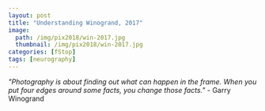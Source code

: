 ```yaml
---
layout: post
title: "Understanding Winogrand, 2017"
image:
  path: /img/pix2018/win-2017.jpg
  thumbnail: /img/pix2018/win-2017.jpg
categories: [fStop]
tags: [neurography]
---
```

<i>"Photography is about finding out what can happen in the frame. When you put four edges around some facts, you change those facts."</i> - Garry Winogrand

